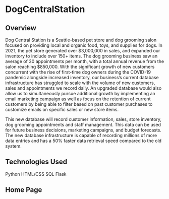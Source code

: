 # DogCentralStation

## Overview 
Dog Central Station is a Seattle-based pet store and dog grooming salon focused on providing local and organic food, toys, and supplies for dogs. In 2021, the pet store generated over $3,000,000 in sales, and expanded our inventory to include over 150+ items. The dog grooming business saw an average of 30 appointments per month, with a total annual revenue from the salon reaching $850,000. With the significant growth of new customers concurrent with the rise of first-time dog owners during the COVID-19 pandemic alongside increased inventory, our business’s current database infrastructure has struggled to scale with the volume of new customers, sales and appointments we record daily. An upgraded database would also allow us to simultaneously pursue additional growth by implementing an email marketing campaign as well as focus on the retention of current customers by being able to filter based on past customer purchases to customize emails on specific sales or new store items.

This new database will record customer information, sales, store inventory, dog grooming appointments and staff management. This data can be used for future business decisions, marketing campaigns, and budget forecasts. The new database infrastructure is capable of recording millions of more data entries and has a 50% faster data retrieval speed compared to the old system.

## Technologies Used
Python 
HTML/CSS
SQL
Flask

## Home Page
